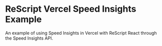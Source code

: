# ReScript Vercel Speed Insights Example

An example of using Speed Insights in Vercel with ReScript React through the Speed Insights API.
